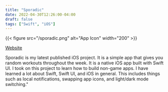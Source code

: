 ```yaml
---
title: "Sporadic"
date: 2022-04-30T12:26:00-04:00
draft: false
tags: ["Swift", "iOS"]
---
```


{{< figure src="/sporadic.png" alt="App Icon" width="200" >}}

[Website](https://www.sporadic.app)

Sporadic is my latest published iOS project. It is a simple app that gives you random workouts throughout the week.
It is a native iOS app built with Swift UI. I took on this project to learn how to build non-game apps. I have learned a lot about Swift, Swift UI, and iOS in general. This includes things such as local notifications, swapping app icons, and light/dark mode switching."


